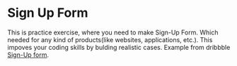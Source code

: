 # Sign Up Form

This is practice exercise, where you need to make Sign-Up Form. Which needed for any kind of products(like websites, applications, etc.). This impoves your coding skills by bulding realistic cases. Example from dribbble [Sign-Up form](https://dribbble.com/shots/21515691-Challenge-Intro-component-with-signup-form?utm_source=Clipboard_Shot&utm_campaign=dusvy_m&utm_content=Challenge-%20Intro%20component%20with%20signup%20form&utm_medium=Social_Share&utm_source=Clipboard_Shot&utm_campaign=dusvy_m&utm_content=Challenge-%20Intro%20component%20with%20signup%20form&utm_medium=Social_Share).